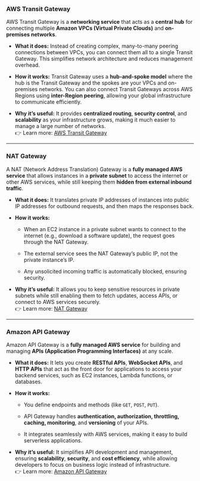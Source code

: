 ### **AWS Transit Gateway**

AWS Transit Gateway is a **networking service** that acts as a **central hub** for connecting multiple **Amazon VPCs (Virtual Private Clouds)** and **on-premises networks**.

- **What it does:** Instead of creating complex, many-to-many peering connections between VPCs, you can connect them all to a single Transit Gateway. This simplifies network architecture and reduces management overhead.
    
- **How it works:** Transit Gateway uses a **hub-and-spoke model** where the hub is the Transit Gateway and the spokes are your VPCs and on-premises networks. You can also connect Transit Gateways across AWS Regions using **inter-Region peering**, allowing your global infrastructure to communicate efficiently.
    
- **Why it’s useful:** It provides **centralized routing**, **security control**, and **scalability** as your infrastructure grows, making it much easier to manage a large number of networks.  
    👉 Learn more: [AWS Transit Gateway](https://aws.amazon.com/transit-gateway/)
    

---

### **NAT Gateway**

A NAT (Network Address Translation) Gateway is a **fully managed AWS service** that allows instances in a **private subnet** to access the internet or other AWS services, while still keeping them **hidden from external inbound traffic**.

- **What it does:** It translates private IP addresses of instances into public IP addresses for outbound requests, and then maps the responses back.
    
- **How it works:**
    
    - When an EC2 instance in a private subnet wants to connect to the internet (e.g., download a software update), the request goes through the NAT Gateway.
        
    - The external service sees the NAT Gateway’s public IP, not the private instance’s IP.
        
    - Any unsolicited incoming traffic is automatically blocked, ensuring security.
        
- **Why it’s useful:** It allows you to keep sensitive resources in private subnets while still enabling them to fetch updates, access APIs, or connect to AWS services securely.  
    👉 Learn more: [NAT Gateway](https://docs.aws.amazon.com/vpc/latest/userguide/vpc-nat-gateway.html)
    

---

### **Amazon API Gateway**

Amazon API Gateway is a **fully managed AWS service** for building and managing **APIs (Application Programming Interfaces)** at any scale.

- **What it does:** It lets you create **RESTful APIs**, **WebSocket APIs**, and **HTTP APIs** that act as the front door for applications to access your backend services, such as EC2 instances, Lambda functions, or databases.
    
- **How it works:**
    
    - You define endpoints and methods (like `GET`, `POST`, `PUT`).
        
    - API Gateway handles **authentication, authorization, throttling, caching, monitoring**, and **versioning** of your APIs.
        
    - It integrates seamlessly with AWS services, making it easy to build serverless applications.
        
- **Why it’s useful:** It simplifies API development and management, ensuring **scalability**, **security**, and **cost efficiency**, while allowing developers to focus on business logic instead of infrastructure.  
    👉 Learn more: [Amazon API Gateway](https://aws.amazon.com/api-gateway/)
